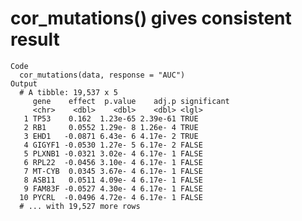 # cor_mutations() gives consistent result

    Code
      cor_mutations(data, response = "AUC")
    Output
      # A tibble: 19,537 x 5
         gene    effect  p.value    adj.p significant
         <chr>    <dbl>    <dbl>    <dbl> <lgl>      
       1 TP53    0.162  1.23e-65 2.39e-61 TRUE       
       2 RB1     0.0552 1.29e- 8 1.26e- 4 TRUE       
       3 EHD1   -0.0871 6.43e- 6 4.17e- 2 TRUE       
       4 GIGYF1 -0.0530 1.27e- 5 6.17e- 2 FALSE      
       5 PLXNB1 -0.0321 3.02e- 4 6.17e- 1 FALSE      
       6 RPL22  -0.0456 3.10e- 4 6.17e- 1 FALSE      
       7 MT-CYB  0.0345 3.67e- 4 6.17e- 1 FALSE      
       8 ASB11   0.0511 4.09e- 4 6.17e- 1 FALSE      
       9 FAM83F -0.0527 4.30e- 4 6.17e- 1 FALSE      
      10 PYCRL  -0.0496 4.72e- 4 6.17e- 1 FALSE      
      # ... with 19,527 more rows

